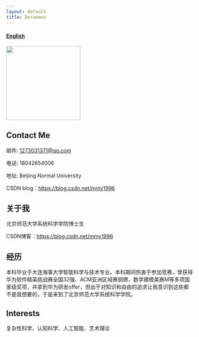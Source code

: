```yaml
---
layout: default
title: Doraemon
---
```



#### [English](https://bnusss.github.io/person/mou-mu-yun.html)


<img src="/img/people/moumuyun.jpg" height="200px" width="200px" />

## Contact Me

邮件: 1273031371@qq.com

电话: 18042654006

地址: Beijing Normal University

CSDN blog：https://blog.csdn.net/mmy1996



## 关于我

北京师范大学系统科学学院博士生

CSDN博客：https://blog.csdn.net/mmy1996


## 经历

本科毕业于大连海事大学智能科学与技术专业。本科期间热衷于参加竞赛，曾获得华为软件精英挑战赛全国32强、ACM亚洲区域赛铜牌，数学建模美赛M等多项国家级奖项，并拿到华为研发offer，但出于对知识和自由的追求让我意识到这些都不是我想要的，于是来到了北京师范大学系统科学学院。


## Interests

复杂性科学、认知科学、人工智能、艺术理论



